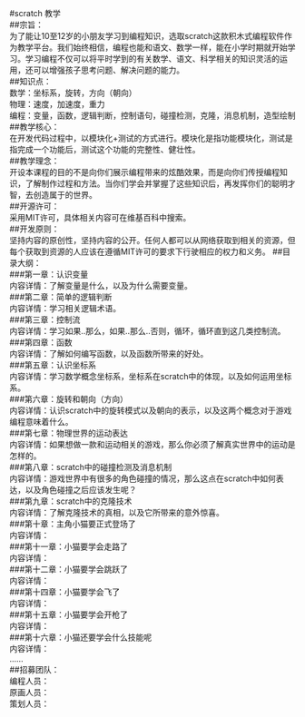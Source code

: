 #scratch 教学  
	##宗旨：  
			为了能让10至12岁的小朋友学习到编程知识，选取scratch这款积木式编程软件作为教学平台。我们始终相信，编程也能和语文、数学一样，能在小学时期就开始学习。学习编程不仅可以将平时学到的有关数学、语文、科学相关的知识灵活的运用，还可以增强孩子思考问题、解决问题的能力。  
	##知识点：  
			数学：坐标系，旋转，方向（朝向）  
			物理：速度，加速度，重力  
			编程：变量，函数，逻辑判断，控制语句，碰撞检测，克隆，消息机制，造型绘制  
	##教学核心：  
			在开发代码过程中，以模块化+测试的方式进行。模块化是指功能模块化，测试是指完成一个功能后，测试这个功能的完整性、健壮性。  
	##教学理念：  
			开设本课程的目的不是向你们展示编程带来的炫酷效果，而是向你们传授编程知识，了解制作过程和方法。当你们学会并掌握了这些知识后，再发挥你们的聪明才智，去创造属于的世界。  
	##开源许可：  
			采用MIT许可，具体相关内容可在维基百科中搜索。  
	##开发原则：  
			坚持内容的原创性，坚持内容的公开。任何人都可以从网络获取到相关的资源，但每个获取到资源的人应该在遵循MIT许可的要求下行驶相应的权力和义务。
	##目录大纲：  
			###第一章：认识变量  
				内容详情：了解变量是什么，以及为什么需要变量。  
			###第二章：简单的逻辑判断  
				内容详情：学习相关逻辑术语。  
			###第三章：控制流  
				内容详情：学习如果..那么，如果..那么..否则，循环，循环直到这几类控制流。  
			###第四章：函数  
				内容详情：了解如何编写函数，以及函数所带来的好处。  
			###第五章：认识坐标系  
				内容详情：学习数学概念坐标系，坐标系在scratch中的体现，以及如何运用坐标系。  
			###第六章：旋转和朝向（方向）  
				内容详情：认识scratch中的旋转模式以及朝向的表示，以及这两个概念对于游戏编程意味着什么。  
			###第七章：物理世界的运动表达  
				内容详情：如果想做一款和运动相关的游戏，那么你必须了解真实世界中的运动是怎样的。  
			###第八章：scratch中的碰撞检测及消息机制  
				内容详情：游戏世界中有很多的角色碰撞的情况，那么这点在scratch中如何表达，以及角色碰撞之后应该发生呢？  
			###第九章：scratch中的克隆技术  
				内容详情：了解克隆技术的真相，以及它所带来的意外惊喜。  
			###第十章：主角小猫要正式登场了  
				内容详情：  
			###第十一章：小猫要学会走路了  
				内容详情：  
			###第十二章：小猫要学会跳跃了  
				内容详情：  
			###第十四章：小猫要学会飞了  
				内容详情：  
			###第十五章：小猫要学会开枪了  
				内容详情：  
			###第十六章：小猫还要学会什么技能呢  
				内容详情：  
			……  
	##招募团队：  
			编程人员：  
			原画人员：  
			策划人员：  
